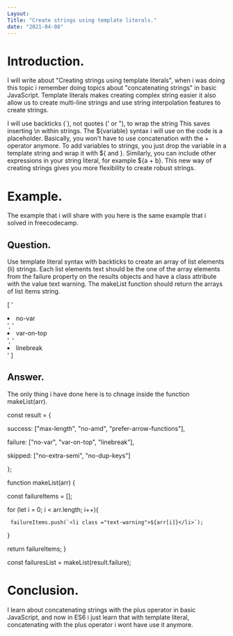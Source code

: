 ```yaml
---
Layout:
Title: "Create strings using template literals."
date: "2021-04-08"
---
```


# Introduction.

I will write about "Creating strings using template literals", when i was doing this topic i remember doing topics about "concatenating strings" in basic JavaScript. Template literals makes creating complex string easier it also allow us to create multi-line strings and use string interpolation features to create strings.

I will use backticks (`), not quotes (' or "), to wrap the string This saves inserting \n within strings. The ${variable} syntax i will use on the code is a placeholder. Basically, you won't have to use concatenation with the + operator anymore. To add variables to strings, you just drop the variable in a template string and wrap it with ${ and }. Similarly, you can include other expressions in your string literal, for example ${a + b}. This new way of creating strings gives you more flexibility to create robust strings.

# Example.

The example that i will share with you here is the same example that i solved in freecodecamp.

## Question.

Use template literal syntax with backticks to create an array of list elements (li) strings. Each list elements text should be the one of the array elements from the failure property on the results objects and have a class attribute with the value text warning. The makeList function should return the arrays of list items string.

[
  '<li class="text-warning">no-var</li>',
  '<li class="text-warning">var-on-top</li>',
  '<li class="text-warning">linebreak</li>'
]
 

## Answer.

The only thing i have done here is to chnage inside the function makeList(arr).

const result = {

  success: ["max-length", "no-amd", "prefer-arrow-functions"],

  failure: ["no-var", "var-on-top", "linebreak"],

  skipped: ["no-extra-semi", "no-dup-keys"]

};

function makeList(arr) {

 const failureItems = [];

 for (let i = 0; i < arr.length; i++){

     failureItems.push(`<li class ="text-warning">${arr[i]}</li>`);

 } 

  return failureItems;
}

const failuresList = makeList(result.failure);

# Conclusion.

I learn about concatenating strings with the plus operator in basic JavaScript, and now in ES6 i just learn that with template literal, concatenating with the plus operator i wont have use it anymore.   